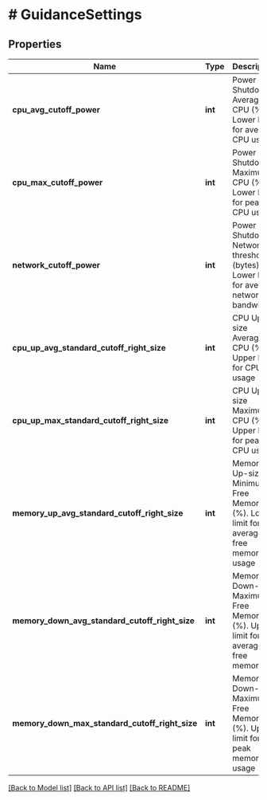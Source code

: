 # # GuidanceSettings

## Properties

Name | Type | Description | Notes
------------ | ------------- | ------------- | -------------
**cpu_avg_cutoff_power** | **int** | Power Shutdown Average CPU (%). Lower limit for average CPU usage | [optional]
**cpu_max_cutoff_power** | **int** | Power Shutdown Maximum CPU (%). Lower limit for peak CPU usage | [optional]
**network_cutoff_power** | **int** | Power Shutdown Network threshold (bytes). Lower limit for average network bandwidth | [optional]
**cpu_up_avg_standard_cutoff_right_size** | **int** | CPU Up-size Average CPU (%). Upper limit for CPU usage | [optional]
**cpu_up_max_standard_cutoff_right_size** | **int** | CPU Up-size Maximum CPU (%). Upper limit for peak CPU usage | [optional]
**memory_up_avg_standard_cutoff_right_size** | **int** | Memory Up-size Minimum Free Memory (%). Lower limit for average free memory usage | [optional]
**memory_down_avg_standard_cutoff_right_size** | **int** | Memory Down-size Maximum Free Memory (%). Upper limit for average free memory | [optional]
**memory_down_max_standard_cutoff_right_size** | **int** | Memory Down-size Maximum Free Memory (%). Upper limit for peak memory usage | [optional]

[[Back to Model list]](../../README.md#models) [[Back to API list]](../../README.md#endpoints) [[Back to README]](../../README.md)
